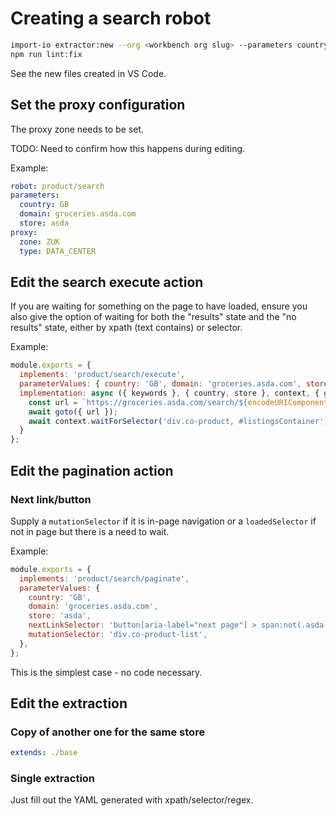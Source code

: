 # Creating a search robot

```bash
import-io extractor:new --org <workbench org slug> --parameters country=GB domain=groceries.asda.com store=asda --robot product/search
npm run lint:fix
```

See the new files created in VS Code.

## Set the proxy configuration

The proxy zone needs to be set.

TODO: Need to confirm how this happens during editing.

Example:

```yaml
robot: product/search
parameters:
  country: GB
  domain: groceries.asda.com
  store: asda
proxy:
  zone: ZUK
  type: DATA_CENTER
```

## Edit the search execute action

If you are waiting for something on the page to have loaded, ensure you also give the option of waiting for both the 
"results" state and the "no results" state, either by xpath (text contains) or selector.

Example:

```js
module.exports = {
  implements: 'product/search/execute',
  parameterValues: { country: 'GB', domain: 'groceries.asda.com', store: 'asda' },
  implementation: async ({ keywords }, { country, store }, context, { goto }) => {
    const url = `https://groceries.asda.com/search/${encodeURIComponent(keywords)}/products`;
    await goto({ url });
    await context.waitForSelector('div.co-product, #listingsContainer');
  }
};
```

## Edit the pagination action

### Next link/button

Supply a `mutationSelector` if it is in-page navigation or a `loadedSelector` if not in page but there is a need to wait.

Example:

```js
module.exports = {
  implements: 'product/search/paginate',
  parameterValues: {
    country: 'GB',
    domain: 'groceries.asda.com',
    store: 'asda',
    nextLinkSelector: 'button[aria-label="next page"] > span:not(.asda-icon--gray)',
    mutationSelector: 'div.co-product-list',
  },
};
```

This is the simplest case - no code necessary.

## Edit the extraction

### Copy of another one for the same store

```yaml
extends: ./base
```


### Single extraction

Just fill out the YAML generated with xpath/selector/regex.
